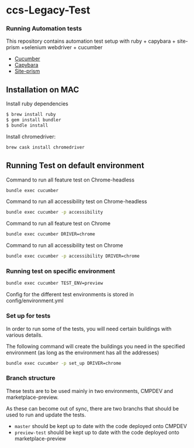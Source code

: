 # ccs-Legacy-Test

### Running Automation tests

This repository contains automation test setup with ruby + capybara + site-prism +selenium webdriver + cucumber

* [Cucumber](https://cucumber.io/)
* [Capybara](https://rubygems.org/gems/capybara/versions/2.7.1)
* [Site-prism](https://rubygems.org/gems/site_prism/versions/2.9)
 
## Installation on MAC

Install ruby dependencies
```sh
$ brew install ruby
$ gem install bundler
$ bundle install
```

Install chromedriver:

```sh
brew cask install chromedriver
```


## Running Test on default environment

Command to run all feature test on Chrome-headless

```bash
bundle exec cucumber
```
Command to run all accessibility test on Chrome-headless

```bash
bundle exec cucumber -p accessibility
```

Command to run all feature test on Chrome

```bash
bundle exec cucumber DRIVER=chrome
```
 
 Command to run all accessibility test on Chrome
 
 ```bash
 bundle exec cucumber -p accessibility DRIVER=chrome
 ```

### Running test on specific environment

```bash
bundle exec cucumber TEST_ENV=preview 
```

Config for the different test environments is stored in config/environment.yml

### Set up for tests
In order to run some of the tests, you will need certain buildings with various details.

The following command will create the buildings you need in the specified environment (as long as the environment has all the addresses)

 ```bash
 bundle exec cucumber -p set_up DRIVER=chrome
 ```

### Branch structure
These tests are to be used mainly in two environments, CMPDEV and marketplace-preview.

As these can become out of sync, there are two branchs that should be used to run and update the tests.

- `master` should be kept up to date with the code deployed onto CMPDEV
- `preview-test` should be kept up to date with the code deployed onto marketplace-preview